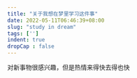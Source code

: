 ```yaml
---
title: "关于我想在梦里学习这件事"
date: 2022-05-11T06:46:39+08:00
slug: "study in dream"
tags: ['']
indent: true
dropCap : false
---
```


对新事物很感兴趣，但是热情来得快去得也快